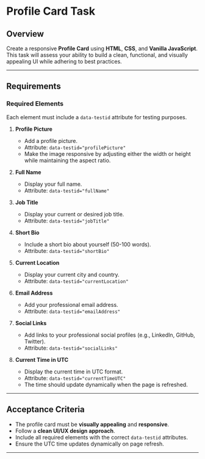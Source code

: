 # Profile Card Task

## Overview

Create a responsive **Profile Card** using **HTML**, **CSS**, and **Vanilla JavaScript**. This task will assess your ability to build a clean, functional, and visually appealing UI while adhering to best practices.

---

## Requirements

### Required Elements

Each element must include a `data-testid` attribute for testing purposes.

1. **Profile Picture**

   - Add a profile picture.
   - Attribute: `data-testid="profilePicture"`
   - Make the image responsive by adjusting either the width or height while maintaining the aspect ratio.

2. **Full Name**

   - Display your full name.
   - Attribute: `data-testid="fullName"`

3. **Job Title**

   - Display your current or desired job title.
   - Attribute: `data-testid="jobTitle"`

4. **Short Bio**

   - Include a short bio about yourself (50-100 words).
   - Attribute: `data-testid="shortBio"`

5. **Current Location**

   - Display your current city and country.
   - Attribute: `data-testid="currentLocation"`

6. **Email Address**

   - Add your professional email address.
   - Attribute: `data-testid="emailAddress"`

7. **Social Links**

   - Add links to your professional social profiles (e.g., LinkedIn, GitHub, Twitter).
   - Attribute: `data-testid="socialLinks"`

8. **Current Time in UTC**
   - Display the current time in UTC format.
   - Attribute: `data-testid="currentTimeUTC"`
   - The time should update dynamically when the page is refreshed.

---

## Acceptance Criteria

- The profile card must be **visually appealing** and **responsive**.
- Follow a **clean UI/UX design approach**.
- Include all required elements with the correct `data-testid` attributes.
- Ensure the UTC time updates dynamically on page refresh.

---
